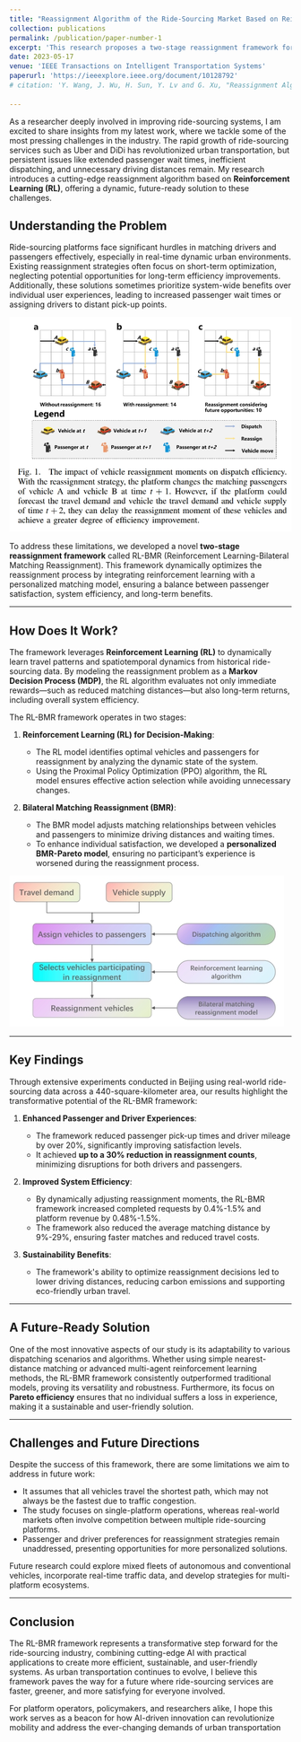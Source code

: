 ```yaml
---
title: "Reassignment Algorithm of the Ride-Sourcing Market Based on Reinforcement Learning"
collection: publications
permalink: /publication/paper-number-1
excerpt: 'This research proposes a two-stage reassignment framework for ride-sourcing markets, integrating a reinforcement learning algorithm and a bilateral matching model, which has been demonstrated to enhance passenger experience, reduce driving costs, and contribute to eco-friendly travel by learning passenger travel patterns and adjusting vehicle reassignment timings.'
date: 2023-05-17
venue: 'IEEE Transactions on Intelligent Transportation Systems'
paperurl: 'https://ieeexplore.ieee.org/document/10128792'
# citation: 'Y. Wang, J. Wu, H. Sun, Y. Lv and G. Xu, "Reassignment Algorithm of the Ride-Sourcing Market Based on Reinforcement Learning," in IEEE Transactions on Intelligent Transportation Systems, doi: 10.1109/TITS.2023.3274636.'

---
```


As a researcher deeply involved in improving ride-sourcing systems, I am excited to share insights from my latest work, where we tackle some of the most pressing challenges in the industry. The rapid growth of ride-sourcing services such as Uber and DiDi has revolutionized urban transportation, but persistent issues like extended passenger wait times, inefficient dispatching, and unnecessary driving distances remain. My research introduces a cutting-edge reassignment algorithm based on **Reinforcement Learning (RL)**, offering a dynamic, future-ready solution to these challenges.

## **Understanding the Problem**
Ride-sourcing platforms face significant hurdles in matching drivers and passengers effectively, especially in real-time dynamic urban environments. Existing reassignment strategies often focus on short-term optimization, neglecting potential opportunities for long-term efficiency improvements. Additionally, these solutions sometimes prioritize system-wide benefits over individual user experiences, leading to increased passenger wait times or assigning drivers to distant pick-up points.

![Problem Description](/images/paper-1/problem-background.png)

To address these limitations, we developed a novel **two-stage reassignment framework** called RL-BMR (Reinforcement Learning-Bilateral Matching Reassignment). This framework dynamically optimizes the reassignment process by integrating reinforcement learning with a personalized matching model, ensuring a balance between passenger satisfaction, system efficiency, and long-term benefits.

---

## **How Does It Work?**
The framework leverages **Reinforcement Learning (RL)** to dynamically learn travel patterns and spatiotemporal dynamics from historical ride-sourcing data. By modeling the reassignment problem as a **Markov Decision Process (MDP)**, the RL algorithm evaluates not only immediate rewards—such as reduced matching distances—but also long-term returns, including overall system efficiency.

The RL-BMR framework operates in two stages:
1. **Reinforcement Learning (RL) for Decision-Making**:
   - The RL model identifies optimal vehicles and passengers for reassignment by analyzing the dynamic state of the system.
   - Using the Proximal Policy Optimization (PPO) algorithm, the RL model ensures effective action selection while avoiding unnecessary changes.

2. **Bilateral Matching Reassignment (BMR)**:
   - The BMR model adjusts matching relationships between vehicles and passengers to minimize driving distances and waiting times.
   - To enhance individual satisfaction, we developed a **personalized BMR-Pareto model**, ensuring no participant’s experience is worsened during the reassignment process.

![Research Framework of RL-BMR](/images/paper-1/research-framework.png)

---

## **Key Findings**
Through extensive experiments conducted in Beijing using real-world ride-sourcing data across a 440-square-kilometer area, our results highlight the transformative potential of the RL-BMR framework:

1. **Enhanced Passenger and Driver Experiences**:
   - The framework reduced passenger pick-up times and driver mileage by over 20%, significantly improving satisfaction levels.
   - It achieved **up to a 30% reduction in reassignment counts**, minimizing disruptions for both drivers and passengers.

2. **Improved System Efficiency**:
   - By dynamically adjusting reassignment moments, the RL-BMR framework increased completed requests by 0.4%-1.5% and platform revenue by 0.48%-1.5%.
   - The framework also reduced the average matching distance by 9%-29%, ensuring faster matches and reduced travel costs.

3. **Sustainability Benefits**:
   - The framework's ability to optimize reassignment decisions led to lower driving distances, reducing carbon emissions and supporting eco-friendly urban travel.

---

## **A Future-Ready Solution**
One of the most innovative aspects of our study is its adaptability to various dispatching scenarios and algorithms. Whether using simple nearest-distance matching or advanced multi-agent reinforcement learning methods, the RL-BMR framework consistently outperformed traditional models, proving its versatility and robustness. Furthermore, its focus on **Pareto efficiency** ensures that no individual suffers a loss in experience, making it a sustainable and user-friendly solution.

---

## **Challenges and Future Directions**
Despite the success of this framework, there are some limitations we aim to address in future work:
- It assumes that all vehicles travel the shortest path, which may not always be the fastest due to traffic congestion.
- The study focuses on single-platform operations, whereas real-world markets often involve competition between multiple ride-sourcing platforms.
- Passenger and driver preferences for reassignment strategies remain unaddressed, presenting opportunities for more personalized solutions.

Future research could explore mixed fleets of autonomous and conventional vehicles, incorporate real-time traffic data, and develop strategies for multi-platform ecosystems.

---

## **Conclusion**

The RL-BMR framework represents a transformative step forward for the ride-sourcing industry, combining cutting-edge AI with practical applications to create more efficient, sustainable, and user-friendly systems. As urban transportation continues to evolve, I believe this framework paves the way for a future where ride-sourcing services are faster, greener, and more satisfying for everyone involved.

For platform operators, policymakers, and researchers alike, I hope this work serves as a beacon for how AI-driven innovation can revolutionize mobility and address the ever-changing demands of urban transportation

<!-- [Download paper here](https://ieeexplore.ieee.org/document/10128792) -->